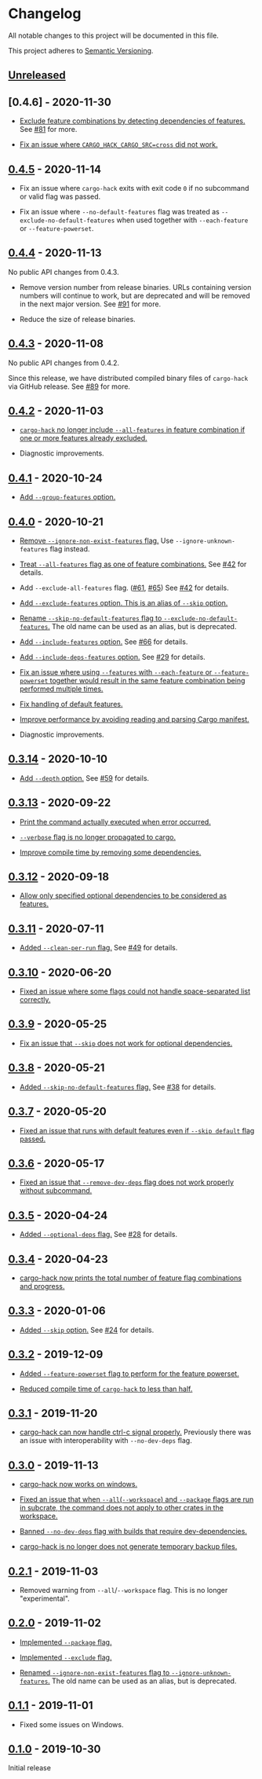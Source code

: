 # Changelog

All notable changes to this project will be documented in this file.

This project adheres to [Semantic Versioning](https://semver.org).

## [Unreleased]

## [0.4.6] - 2020-11-30

* [Exclude feature combinations by detecting dependencies of features.](https://github.com/taiki-e/cargo-hack/pull/85) See [#81](https://github.com/taiki-e/cargo-hack/pull/81) for more.

* [Fix an issue where `CARGO_HACK_CARGO_SRC=cross` did not work.](https://github.com/taiki-e/cargo-hack/pull/94)

## [0.4.5] - 2020-11-14

* Fix an issue where `cargo-hack` exits with exit code `0` if no subcommand or valid flag was passed.

* Fix an issue where `--no-default-features` flag was treated as `--exclude-no-default-features` when used together with `--each-feature` or `--feature-powerset`.

## [0.4.4] - 2020-11-13

No public API changes from 0.4.3.

* Remove version number from release binaries. URLs containing version numbers will continue to work, but are deprecated and will be removed in the next major version. See [#91](https://github.com/taiki-e/cargo-hack/pull/91) for more.

* Reduce the size of release binaries.

## [0.4.3] - 2020-11-08

No public API changes from 0.4.2.

Since this release, we have distributed compiled binary files of `cargo-hack` via GitHub release.
See [#89](https://github.com/taiki-e/cargo-hack/pull/89) for more.

## [0.4.2] - 2020-11-03

* [`cargo-hack` no longer include `--all-features` in feature combination if one or more features already excluded.](https://github.com/taiki-e/cargo-hack/pull/86)

* Diagnostic improvements.

## [0.4.1] - 2020-10-24

* [Add `--group-features` option.][82]

[82]: https://github.com/taiki-e/cargo-hack/pull/82

## [0.4.0] - 2020-10-21

* [Remove `--ignore-non-exist-features` flag.][62] Use `--ignore-unknown-features` flag instead.

* [Treat `--all-features` flag as one of feature combinations.][61] See [#42][42] for details.

* Add `--exclude-all-features` flag. ([#61][61], [#65][65]) See [#42][42] for details.

* [Add `--exclude-features` option. This is an alias of `--skip` option.][65]

* [Rename `--skip-no-default-features` flag to `--exclude-no-default-features`.][65]
  The old name can be used as an alias, but is deprecated.

* [Add `--include-features` option.][66] See [#66][66] for details.

* [Add `--include-deps-features` option.][70] See [#29][29] for details.

* [Fix an issue where using `--features` with `--each-feature` or `--feature-powerset` together would result in the same feature combination being performed multiple times.][64]

* [Fix handling of default features.][77]

* [Improve performance by avoiding reading and parsing Cargo manifest.][73]

* Diagnostic improvements.

[29]: https://github.com/taiki-e/cargo-hack/pull/29
[42]: https://github.com/taiki-e/cargo-hack/pull/42
[61]: https://github.com/taiki-e/cargo-hack/pull/61
[62]: https://github.com/taiki-e/cargo-hack/pull/62
[63]: https://github.com/taiki-e/cargo-hack/pull/63
[64]: https://github.com/taiki-e/cargo-hack/pull/64
[65]: https://github.com/taiki-e/cargo-hack/pull/65
[66]: https://github.com/taiki-e/cargo-hack/pull/66
[70]: https://github.com/taiki-e/cargo-hack/pull/70
[73]: https://github.com/taiki-e/cargo-hack/pull/73
[77]: https://github.com/taiki-e/cargo-hack/pull/77

## [0.3.14] - 2020-10-10

* [Add `--depth` option.][59] See [#59][59] for details.

[59]: https://github.com/taiki-e/cargo-hack/pull/59

## [0.3.13] - 2020-09-22

* [Print the command actually executed when error occurred.](https://github.com/taiki-e/cargo-hack/pull/55)

* [`--verbose` flag is no longer propagated to cargo.](https://github.com/taiki-e/cargo-hack/pull/55)

* [Improve compile time by removing some dependencies.](https://github.com/taiki-e/cargo-hack/pull/54)

## [0.3.12] - 2020-09-18

* [Allow only specified optional dependencies to be considered as features.](https://github.com/taiki-e/cargo-hack/pull/51)

## [0.3.11] - 2020-07-11

* [Added `--clean-per-run` flag.][49] See [#49][49] for details.

[49]: https://github.com/taiki-e/cargo-hack/pull/49

## [0.3.10] - 2020-06-20

* [Fixed an issue where some flags could not handle space-separated list correctly.][46]

[46]: https://github.com/taiki-e/cargo-hack/pull/46

## [0.3.9] - 2020-05-25

* [Fix an issue that `--skip` does not work for optional dependencies.][43]

[43]: https://github.com/taiki-e/cargo-hack/pull/43

## [0.3.8] - 2020-05-21

* [Added `--skip-no-default-features` flag.][41] See [#38][38] for details.

[38]: https://github.com/taiki-e/cargo-hack/pull/38
[41]: https://github.com/taiki-e/cargo-hack/pull/41

## [0.3.7] - 2020-05-20

* [Fixed an issue that runs with default features even if `--skip default` flag passed.][37]

[37]: https://github.com/taiki-e/cargo-hack/pull/37

## [0.3.6] - 2020-05-17

* [Fixed an issue that `--remove-dev-deps` flag does not work properly without subcommand.][36]

[36]: https://github.com/taiki-e/cargo-hack/pull/36

## [0.3.5] - 2020-04-24

* [Added `--optional-deps` flag.][34] See [#28][28] for details.

[28]: https://github.com/taiki-e/cargo-hack/pull/28
[34]: https://github.com/taiki-e/cargo-hack/pull/34

## [0.3.4] - 2020-04-23

* [cargo-hack now prints the total number of feature flag combinations and progress.][32]

[32]: https://github.com/taiki-e/cargo-hack/pull/32

## [0.3.3] - 2020-01-06

* [Added `--skip` option.][25] See [#24][24] for details.

[24]: https://github.com/taiki-e/cargo-hack/pull/24
[25]: https://github.com/taiki-e/cargo-hack/pull/25

## [0.3.2] - 2019-12-09

* [Added `--feature-powerset` flag to perform for the feature powerset.][23]

* [Reduced compile time of `cargo-hack` to less than half.][22]

[22]: https://github.com/taiki-e/cargo-hack/pull/22
[23]: https://github.com/taiki-e/cargo-hack/pull/23

## [0.3.1] - 2019-11-20

* [cargo-hack can now handle ctrl-c signal properly.][20] Previously there was an issue with interoperability with `--no-dev-deps` flag.

[20]: https://github.com/taiki-e/cargo-hack/pull/20

## [0.3.0] - 2019-11-13

* [cargo-hack now works on windows.][17]

* [Fixed an issue that when `--all`(`--workspace`) and `--package` flags are run in subcrate, the command does not apply to other crates in the workspace.][17]

* [Banned `--no-dev-deps` flag with builds that require dev-dependencies.][16]

* [cargo-hack is no longer does not generate temporary backup files.][14]

[14]: https://github.com/taiki-e/cargo-hack/pull/14
[16]: https://github.com/taiki-e/cargo-hack/pull/16
[17]: https://github.com/taiki-e/cargo-hack/pull/17

## [0.2.1] - 2019-11-03

* Removed warning from `--all`/`--workspace` flag. This is no longer "experimental".

## [0.2.0] - 2019-11-02

* [Implemented `--package` flag.][12]

* [Implemented `--exclude` flag.][12]

* [Renamed `--ignore-non-exist-features` flag to `--ignore-unknown-features`.][10]
  The old name can be used as an alias, but is deprecated.

[10]: https://github.com/taiki-e/cargo-hack/pull/10
[12]: https://github.com/taiki-e/cargo-hack/pull/12

## [0.1.1] - 2019-11-01

* Fixed some issues on Windows.

## [0.1.0] - 2019-10-30

Initial release

[Unreleased]: https://github.com/taiki-e/cargo-hack/compare/v0.4.5...HEAD
[0.4.5]: https://github.com/taiki-e/cargo-hack/compare/v0.4.4...v0.4.5
[0.4.4]: https://github.com/taiki-e/cargo-hack/compare/v0.4.3...v0.4.4
[0.4.3]: https://github.com/taiki-e/cargo-hack/compare/v0.4.2...v0.4.3
[0.4.2]: https://github.com/taiki-e/cargo-hack/compare/v0.4.1...v0.4.2
[0.4.1]: https://github.com/taiki-e/cargo-hack/compare/v0.4.0...v0.4.1
[0.4.0]: https://github.com/taiki-e/cargo-hack/compare/v0.3.14...v0.4.0
[0.3.14]: https://github.com/taiki-e/cargo-hack/compare/v0.3.13...v0.3.14
[0.3.13]: https://github.com/taiki-e/cargo-hack/compare/v0.3.12...v0.3.13
[0.3.12]: https://github.com/taiki-e/cargo-hack/compare/v0.3.11...v0.3.12
[0.3.11]: https://github.com/taiki-e/cargo-hack/compare/v0.3.10...v0.3.11
[0.3.10]: https://github.com/taiki-e/cargo-hack/compare/v0.3.9...v0.3.10
[0.3.9]: https://github.com/taiki-e/cargo-hack/compare/v0.3.8...v0.3.9
[0.3.8]: https://github.com/taiki-e/cargo-hack/compare/v0.3.7...v0.3.8
[0.3.7]: https://github.com/taiki-e/cargo-hack/compare/v0.3.6...v0.3.7
[0.3.6]: https://github.com/taiki-e/cargo-hack/compare/v0.3.5...v0.3.6
[0.3.5]: https://github.com/taiki-e/cargo-hack/compare/v0.3.4...v0.3.5
[0.3.4]: https://github.com/taiki-e/cargo-hack/compare/v0.3.3...v0.3.4
[0.3.3]: https://github.com/taiki-e/cargo-hack/compare/v0.3.2...v0.3.3
[0.3.2]: https://github.com/taiki-e/cargo-hack/compare/v0.3.1...v0.3.2
[0.3.1]: https://github.com/taiki-e/cargo-hack/compare/v0.3.0...v0.3.1
[0.3.0]: https://github.com/taiki-e/cargo-hack/compare/v0.2.1...v0.3.0
[0.2.1]: https://github.com/taiki-e/cargo-hack/compare/v0.2.0...v0.2.1
[0.2.0]: https://github.com/taiki-e/cargo-hack/compare/v0.1.1...v0.2.0
[0.1.1]: https://github.com/taiki-e/cargo-hack/compare/v0.1.0...v0.1.1
[0.1.0]: https://github.com/taiki-e/cargo-hack/releases/tag/v0.1.0
